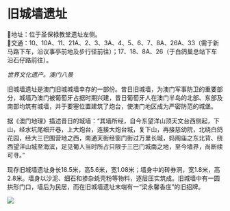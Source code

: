 # 旧城墙遗址  
📍地址：位于圣保禄教堂遗址左侧。  
🚌交通：10、10A、11、21A、2、3、3A、4、5、6、7、8A、26A、33（需于新马路下车，沿议事亭前地及步行径前往）；17、18、8A、26（于白鸽巢总站下车沿石仔路前往）。  

*世界文化遗产。澳门八景*  

旧城墙遗址是澳门旧城城墙幸存的一部份。昔日旧城墙，为澳门军事防卫的重要部分，城墙乃澳门被葡萄牙占据时期兴建，昔日葡萄牙人在澳门半岛的北部、东部及南部均筑有城墙，并于要塞位置建筑了炮台，使澳门地区成为严密防范的城堡。  

据《澳门地理》描述昔日的城墙：“其墙所经，自今东望洋山顶天文台西侧起，下山，经水坑尾细开巷，上大炮台，连接大炮台城，复下山，再接慈幼院，北绕白鸽花园，经大三巴围营地之西，南通天街经窗门街过万里长城，妈阁庙之东北背、绕西望洋山城至海滨，足见葡人当时所占只限于三巴门城南之地，至今墙界，尚断续可寻。”  

现存旧城墙遗址身长18.5米，高5.6米，宽1.08米；墙身中的砖券洞，宽1.8米，高2.8米。墙身以沙泥、细石和掺杂蚝壳粉等物料，逐层压实筑成。旧城墙中有一圆拱形门口，墙后为民居，而在旧城墙遗址末端有一“梁永馨香庄”的旧招牌。  

![](https://i.postimg.cc/ThMDsRY8/202201212154661.png)  
